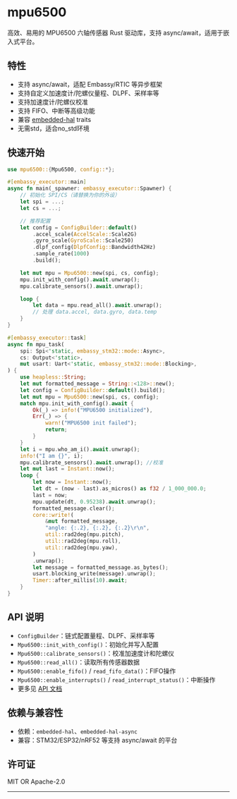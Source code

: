 # mpu6500

高效、易用的 MPU6500 六轴传感器 Rust 驱动库，支持 async/await，适用于嵌入式平台。

## 特性

- 支持 async/await，适配 Embassy/RTIC 等异步框架
- 支持自定义加速度计/陀螺仪量程、DLPF、采样率等
- 支持加速度计/陀螺仪校准
- 支持 FIFO、中断等高级功能
- 兼容 [embedded-hal](https://github.com/rust-embedded/embedded-hal) traits
- 无需std，适合no_std环境

## 快速开始

```rust
use mpu6500::{Mpu6500, config::*};

#[embassy_executor::main]
async fn main(_spawner: embassy_executor::Spawner) {
    // 初始化 SPI/CS（请替换为你的外设）
    let spi = ...;
    let cs = ...;

    // 推荐配置
    let config = ConfigBuilder::default()
        .accel_scale(AccelScale::Scale2G)
        .gyro_scale(GyroScale::Scale250)
        .dlpf_config(DlpfConfig::Bandwidth42Hz)
        .sample_rate(1000)
        .build();

    let mut mpu = Mpu6500::new(spi, cs, config);
    mpu.init_with_config().await.unwrap();
    mpu.calibrate_sensors().await.unwrap();

    loop {
        let data = mpu.read_all().await.unwrap();
        // 处理 data.accel, data.gyro, data.temp
    }
}
```

```rust
#[embassy_executor::task]
async fn mpu_task(
    spi: Spi<'static, embassy_stm32::mode::Async>,
    cs: Output<'static>,
    mut usart: Uart<'static, embassy_stm32::mode::Blocking>,
) {
    use heapless::String;
    let mut formatted_message = String::<128>::new();
    let config = ConfigBuilder::default().build();
    let mut mpu = Mpu6500::new(spi, cs, config);
    match mpu.init_with_config().await {
        Ok(_) => info!("MPU6500 initialized"),
        Err(_) => {
            warn!("MPU6500 init failed");
            return;
        }
    }
    let i = mpu.who_am_i().await.unwrap();
    info!("I am {}", i);
    mpu.calibrate_sensors().await.unwrap(); //校准
    let mut last = Instant::now();
    loop {
        let now = Instant::now();
        let dt = (now - last).as_micros() as f32 / 1_000_000.0;
        last = now;
        mpu.update(dt, 0.95238).await.unwrap();
        formatted_message.clear();
        core::write!(
            &mut formatted_message,
            "angle: {:.2}, {:.2}, {:.2}\r\n",
            util::rad2deg(mpu.pitch),
            util::rad2deg(mpu.roll),
            util::rad2deg(mpu.yaw),
        )
        .unwrap();
        let message = formatted_message.as_bytes();
        usart.blocking_write(message).unwrap();
        Timer::after_millis(10).await;
    }
}

```

## API 说明

- `ConfigBuilder`：链式配置量程、DLPF、采样率等
- `Mpu6500::init_with_config()`：初始化并写入配置
- `Mpu6500::calibrate_sensors()`：校准加速度计和陀螺仪
- `Mpu6500::read_all()`：读取所有传感器数据
- `Mpu6500::enable_fifo()` / `read_fifo_data()`：FIFO操作
- `Mpu6500::enable_interrupts()` / `read_interrupt_status()`：中断操作
- 更多见 [API 文档](https://docs.rs/mpu6500)

## 依赖与兼容性

- 依赖：`embedded-hal`、`embedded-hal-async`
- 兼容：STM32/ESP32/nRF52 等支持 async/await 的平台

## 许可证

MIT OR Apache-2.0

---
